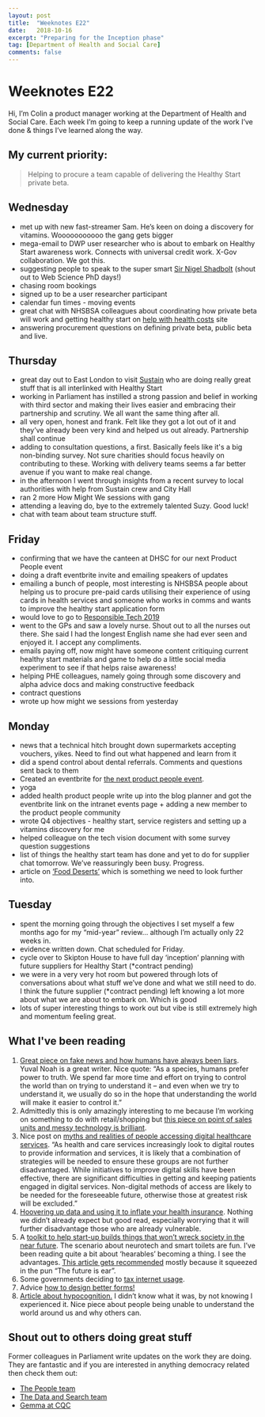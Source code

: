 ```yaml
---
layout: post
title:  "Weeknotes E22"
date:   2018-10-16
excerpt: "Preparing for the Inception phase"
tag: [Department of Health and Social Care]
comments: false
---
```


# Weeknotes E22
Hi, I’m Colin a product manager working at the Department of Health and Social Care. Each week I’m going to keep a running update of the work I’ve done & things I’ve learned along the way.

## My current priority:
> Helping to procure a team capable of delivering the Healthy Start private beta.

## Wednesday
- met up with new fast-streamer Sam. He’s keen on doing a discovery for vitamins. Wooooooooooo the gang gets bigger
- mega-email to DWP user researcher who is about to embark on Healthy Start awareness work. Connects with universal credit work. X-Gov collaboration. We got this.
- suggesting people to speak to the super smart [Sir Nigel Shadbolt](https://twitter.com/nigel_shadbolt?lang=en) (shout out to Web Science PhD days!)
- chasing room bookings
- signed up to be a user researcher participant
- calendar fun times - moving events
- great chat with NHSBSA colleagues about coordinating how private beta will work and getting healthy start on [help with health costs](https://www.nhs.uk/using-the-nhs/help-with-health-costs/) site
- answering procurement questions on defining private beta, public beta and live.

## Thursday
- great day out to East London to visit [Sustain](https://www.sustainweb.org/) who are doing really great stuff that is all interlinked with Healthy Start
- working in Parliament has instilled a strong passion and belief in working with third sector and making their lives easier and embracing their partnership and scrutiny. We all want the same thing after all.
- all very open, honest and frank. Felt like they got a lot out of it and they’ve already been very kind and helped us out already. Partnership shall continue
- adding to consultation questions, a first. Basically feels like it's a big non-binding survey. Not sure charities should focus heavily on contributing to these. Working with delivery teams seems a far better avenue if you want to make real change. 
- in the afternoon I went through insights from a recent survey to local authorities with help from Sustain crew and City Hall
- ran 2 more How Might We sessions with gang
- attending a leaving do, bye to the extremely talented Suzy. Good luck!
- chat with team about team structure stuff. 

## Friday
- confirming that we have the canteen at DHSC for our next Product People event
- doing a draft eventbrite invite and emailing speakers of updates
- emailing a bunch of people, most interesting is NHSBSA people about helping us to procure pre-paid cards utilising their experience of using cards in health services and someone who works in comms and wants to improve the healthy start application form
- would love to go to [Responsible Tech 2019](https://medium.com/doteveryone/responsible-tech-2019-an-event-to-create-a-fairer-future-f27127ff2b92)
- went to the GPs and saw a lovely nurse. Shout out to all the nurses out there. She said I had the longest English name she had ever seen and enjoyed it. I accept any compliments.
- emails paying off, now might have someone content critiquing current healthy start materials and game to help do a little social media experiment to see if that helps raise awareness!
- helping PHE colleagues, namely going through some discovery and alpha advice docs and making constructive feedback
- contract questions
- wrote up how might we sessions from yesterday

## Monday
- news that a technical hitch brought down supermarkets accepting vouchers, yikes. Need to find out what happened and learn from it
- did a spend control about dental referrals. Comments and questions sent back to them
- Created an eventbrite for [the next product people event](https://www.eventbrite.co.uk/e/health-product-people-meetup-tickets-51327387598).
- yoga
- added health product people write up into the blog planner and got the eventbrite link on the intranet events page + adding a new member to the product people community
- wrote Q4 objectives - healthy start, service registers and setting up a vitamins discovery for me
- helped colleague on the tech vision document with some survey question suggestions
- list of things the healthy start team has done and yet to do for supplier chat tomorrow. We’ve reassuringly been busy. Progress.
- article on [‘Food Deserts’](https://www.theguardian.com/society/2018/oct/12/more-than-a-million-uk-residents-live-in-food-deserts-says-study) which is something we need to look further into.

## Tuesday
- spent the morning going through the objectives I set myself a few months ago for my “mid-year” review… although I’m actually only 22 weeks in.
- evidence written down. Chat scheduled for Friday.
- cycle over to Skipton House to have full day ‘inception’ planning with future suppliers for Healthy Start (*contract pending)
- we were in a very very hot room but powered through lots of conversations about what stuff we’ve done and what we still need to do. I think the future supplier (*contract pending) left knowing a lot more about what we are about to embark on. Which is good
- lots of super interesting things to work out but vibe is still extremely high and momentum feeling great.

## What I've been reading
1. [Great piece on fake news and how humans have always been liars](https://www.theguardian.com/culture/2018/aug/05/yuval-noah-harari-extract-fake-news-sapiens-homo-deus). Yuval Noah is a great writer. Nice quote: “As a species, humans prefer power to truth. We spend far more time and effort on trying to control the world than on trying to understand it – and even when we try to understand it, we usually do so in the hope that understanding the world will make it easier to control it.”
2. Admittedly this is only amazingly interesting to me because I’m working on something to do with retail/shopping but [this piece on point of sales units and messy technology is brilliant](https://www.theatlantic.com/technology/archive/2018/07/when-software-ate-the-point-of-sale/565919/).
3. Nice post on [myths and realities of people accessing digital healthcare services](https://www.nuffieldtrust.org.uk/news-item/digital-patients-myth-and-reality#myth-and-reality). “As health and care services increasingly look to digital routes to provide information and services, it is likely that a combination of strategies will be needed to ensure these groups are not further disadvantaged. While initiatives to improve digital skills have been effective, there are significant difficulties in getting and keeping patients engaged in digital services. Non-digital methods of access are likely to be needed for the foreseeable future, otherwise those at greatest risk will be excluded.” 
4. [Hoovering up data and using it to inflate your health insurance](https://www.propublica.org/article/health-insurers-are-vacuuming-up-details-about-you-and-it-could-raise-your-rates). Nothing we didn’t already expect but good read, especially worrying that it will further disadvantage those who are already vulnerable.
5. A [toolkit to help start-up builds things that won’t wreck society in the near future](https://ethicalos.org/). The scenario about neurotech and smart toilets are fun.
I’ve been reading quite a bit about ‘hearables’ becoming a thing. I see the advantages. [This article gets recommended](https://www.fastcompany.com/90212065/the-future-is-ear-why-hearables-are-finally-techs-next-big-thing) mostly because it squeezed in the pun “The future is ear”.
6. Some governments deciding to [tax internet usage](https://qz.com/africa/1377582/benin-is-taxing-use-of-social-media-apps-like-facebook-whatsapp/).
7. Advice [how to design better forms!](https://uxdesign.cc/design-better-forms-96fadca0f49c)
8. [Article about hypocognition.](https://blogs.scientificamerican.com/observations/unknown-unknowns-the-problem-of-hypocognition/) I didn’t know what it was, by not knowing I experienced it. Nice piece about people being unable to understand the world around us and why others can.

## Shout out to others doing great stuff
Former colleagues in Parliament write updates on the work they are doing. They are fantastic and if you are interested in anything democracy related then check them out:
- [The People team](https://ukparliament.github.io/sprintnotes.people/)
- [The Data and Search team](https://ukparliament.github.io/weeknotes.data-search/)
- [Gemma at CQC](https://medium.com/@gemmarogers1)

